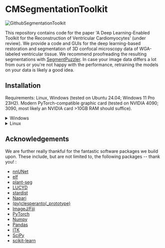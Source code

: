 
# CMSegmentationToolkit
![GithubSegmentationToolkit](https://github.com/user-attachments/assets/07c53edf-d60d-4103-b80d-555c5aa7708d)


This repository contains code for the paper 'A Deep Learning-Enabled Toolkit for the Reconstruction of Ventricular Cardiomyocytes' (under review). We provide a code and GUIs for the deep learning-based restoration and segmentation of 3D confocal microscopy data of WGA-labeled ventricular tissue. We recommend proofreading the resulting segmentations with [SegmentPuzzler](https://github.com/JoeGreiner/SegmentPuzzler). In case your image data differs a lot from ours or you're not happy with the performance, retraining the models on your data is likely a good idea.

## Installation

Requirements: Linux, Windows (tested on Ubuntu 24.04; Windows 11 Pro 23H2). Modern PyTorch-compatible graphic card (tested on NVIDIA 4090; 3090, most likely an NVIDIA card >10GB RAM should suffice).

<details>
<summary>Windows</summary>

There are two environments available: one for PyTorch GPU/TensorFlow CPU, and another for TensorFlow GPU only. TensorFlow is required for the restoration workflow. On Windows, TensorFlow GPU works only with versions <2.11 and cudnn 8.1.0/cuda 11.2, which are incompatible with the latest PyTorch versions. You can switch environments to use TensorFlow (GPU) for restoration, taking advantage of GPU acceleration. Alternatively, you can use the conda_env_windows.yml, which runs the restoration workflow on the CPU. Despite being slower, it handles small/medium stacks in a reasonable time due to the network's size. If unsure, please use conda_env_windows.yml.

Steps:
1. Clone/download this repository and navigate to the folder.
``` bash
git clone https://github.com/JoeGreiner/CMSegmentationToolkit.git
cd CMSegmentationToolkit
```
2. Install the conda environment.
```
 conda env create --file conda_env_windows.yml
OR
 conda env create --file environment_windows_tf_GPU.yml  (for tensorflow/GPU)
```
3. Activate the conda environment.
```
conda activate CMSegmentationToolkit
OR
conda activate CMSegmentationToolkitTF (for tensorflow/GPU)
```
4. Install the package. 
```
pip install .
```
5. Use the GUIs for restoration/ segmentation.
```
python A_restoration_GUI.py
python B_segmentation_GUI.py
```
</details>


<details>
<summary>Linux</summary>

Steps:
1. Clone/download this repository and navigate to the folder.
``` bash
git clone https://github.com/JoeGreiner/CMSegmentationToolkit.git
cd CMSegmentationToolkit
```
2. Install the conda environment.
```
 conda env create --file environment_linux.yml
```
3. Activate the conda environment.
```
conda activate CMSegmentationToolkit
```
4. Install the package. 
```
pip install .
```
5. Use the GUIs for restoration/ segmentation.
```
python A_restoration_GUI.py
python B_segmentation_GUI.py
```
</details>

## Acknowledgements
We are further really thankful for the fantastic software packages we build upon. These include, but are not limited to, the following packages -- thank you! :
* [nnUNet](https://github.com/MIC-DKFZ/nnUNet)
* [elf](https://github.com/constantinpape/elf)
* [plant-seg](https://github.com/kreshuklab/plant-seg)
* [LUCYD](https://github.com/ctom2/lucyd-deconvolution)
* [stardist](https://github.com/stardist/stardist)
* [Napari](https://napari.org/stable/)
* [(py)clesperanto(_prototype)](https://github.com/clEsperanto/pyclesperanto_prototype)
* [ImageJ/Fiji](https://fiji.sc/)
* [PyTorch](https://pytorch.org/)
* [Numpy](https://numpy.org/)
* [Pandas](https://pandas.pydata.org/)
* [ITK](https://itk.org/)
* [SciPy](https://www.scipy.org/)
* [scikit-learn](https://scikit-learn.org/stable/)
